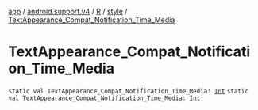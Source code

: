 [app](../../../index.md) / [android.support.v4](../../index.md) / [R](../index.md) / [style](index.md) / [TextAppearance_Compat_Notification_Time_Media](./-text-appearance_-compat_-notification_-time_-media.md)

# TextAppearance_Compat_Notification_Time_Media

`static val TextAppearance_Compat_Notification_Time_Media: `[`Int`](https://kotlinlang.org/api/latest/jvm/stdlib/kotlin/-int/index.html)
`static val TextAppearance_Compat_Notification_Time_Media: `[`Int`](https://kotlinlang.org/api/latest/jvm/stdlib/kotlin/-int/index.html)